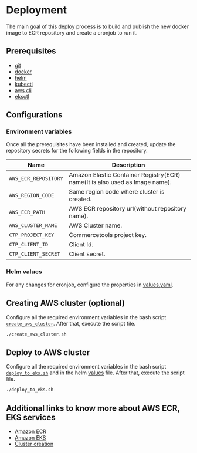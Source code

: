 # Deployment

The main goal of this deploy process is to build and publish the new docker image to ECR repository and create a cronjob to run it.

## Prerequisites

- [git](https://git-scm.com/book/en/v2/Getting-Started-Installing-Git)
- [docker](https://docs.docker.com/get-docker/)
- [helm](https://helm.sh/docs/intro/install/)
- [kubectl](https://docs.aws.amazon.com/eks/latest/userguide/install-kubectl.html)
- [aws cli](https://docs.aws.amazon.com/cli/latest/userguide/getting-started-install.html)
- [eksctl](https://docs.aws.amazon.com/eks/latest/userguide/eksctl.html)

## Configurations

### Environment variables

Once all the prerequisites have been installed and created, update the repository secrets for the following fields in the repository.

| Name                 | Description                                                                 |
| -------------------- | --------------------------------------------------------------------------- |
| `AWS_ECR_REPOSITORY` | Amazon Elastic Container Registry(ECR) name(It is also used as Image name). |
| `AWS_REGION_CODE`    | Same region code where cluster is created.                                  |
| `AWS_ECR_PATH`       | AWS ECR repository url(without repository name).                            |
| `AWS_CLUSTER_NAME`   | AWS Cluster name.                                                           |
| `CTP_PROJECT_KEY`    | Commercetools project key.                                                  |
| `CTP_CLIENT_ID`      | Client Id.                                                                  |
| `CTP_CLIENT_SECRET`  | Client secret.                                                              |

### Helm values

For any changes for cronjob, configure the properties in [values.yaml](./values.yaml).

## Creating AWS cluster (optional)

Configure all the required environment variables in the bash script [`create_aws_cluster`](create_aws_cluster.sh). After that, execute the script file.

```bash
./create_aws_cluster.sh
```

## Deploy to AWS cluster

Configure all the required environment variables in the bash script [`deploy_to_eks.sh`](deploy_to_eks.sh) and in the helm [values](values.yaml) file. After that, execute the script file.

```bash
./deploy_to_eks.sh
```

## Additional links to know more about AWS ECR, EKS services

- [Amazon ECR](https://docs.aws.amazon.com/AmazonECR/latest/userguide/what-is-ecr.html)
- [Amazon EKS](https://docs.aws.amazon.com/eks/latest/userguide/what-is-eks.html)
- [Cluster creation](https://docs.aws.amazon.com/eks/latest/userguide/create-cluster.html)
